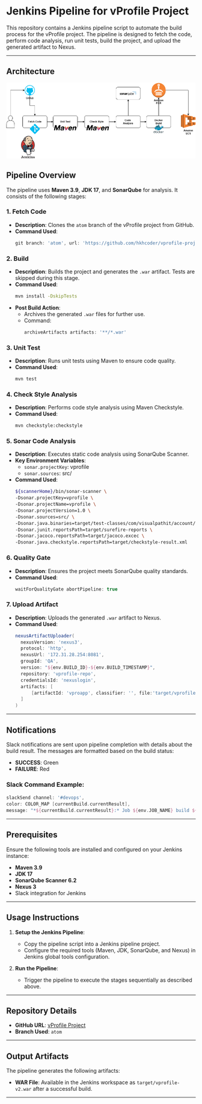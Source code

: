 # Jenkins Pipeline for vProfile Project

This repository contains a Jenkins pipeline script to automate the build process for the vProfile project. The pipeline is designed to fetch the code, perform code analysis, run unit tests, build the project, and upload the generated artifact to Nexus.

---

## Architecture

![Pipeline Architecture](Jenkins_Pipeline.png)

## Pipeline Overview

The pipeline uses **Maven 3.9**, **JDK 17**, and **SonarQube** for analysis. It consists of the following stages:

### 1. **Fetch Code**
- **Description**: Clones the `atom` branch of the vProfile project from GitHub.
- **Command Used**:
  ```groovy
  git branch: 'atom', url: 'https://github.com/hkhcoder/vprofile-project.git'
  ```

### 2. **Build**
- **Description**: Builds the project and generates the `.war` artifact. Tests are skipped during this stage.
- **Command Used**:
  ```bash
  mvn install -DskipTests
  ```
- **Post Build Action**:
  - Archives the generated `.war` files for further use.
  - Command:
    ```groovy
    archiveArtifacts artifacts: '**/*.war'
    ```

### 3. **Unit Test**
- **Description**: Runs unit tests using Maven to ensure code quality.
- **Command Used**:
  ```bash
  mvn test
  ```

### 4. **Check Style Analysis**
- **Description**: Performs code style analysis using Maven Checkstyle.
- **Command Used**:
  ```bash
  mvn checkstyle:checkstyle
  ```

### 5. **Sonar Code Analysis**
- **Description**: Executes static code analysis using SonarQube Scanner.
- **Key Environment Variables**:
  - `sonar.projectKey`: vprofile
  - `sonar.sources`: src/
- **Command Used**:
  ```bash
  ${scannerHome}/bin/sonar-scanner \
  -Dsonar.projectKey=vprofile \
  -Dsonar.projectName=vprofile \
  -Dsonar.projectVersion=1.0 \
  -Dsonar.sources=src/ \
  -Dsonar.java.binaries=target/test-classes/com/visualpathit/account/controllerTest/ \
  -Dsonar.junit.reportsPath=target/surefire-reports \
  -Dsonar.jacoco.reportsPath=target/jacoco.excec \
  -Dsonar.java.checkstyle.reportsPath=target/checkstyle-result.xml
  ```

### 6. **Quality Gate**
- **Description**: Ensures the project meets SonarQube quality standards.
- **Command Used**:
  ```groovy
  waitForQualityGate abortPipeline: true
  ```

### 7. **Upload Artifact**
- **Description**: Uploads the generated `.war` artifact to Nexus.
- **Command Used**:
  ```groovy
  nexusArtifactUploader(
    nexusVersion: 'nexus3',
    protocol: 'http',
    nexusUrl: '172.31.28.254:8081',
    groupId: 'QA',
    version: "${env.BUILD_ID}-${env.BUILD_TIMESTAMP}",
    repository: 'vprofile-repo',
    credentialsId: 'nexuslogin',
    artifacts: [
        [artifactId: 'vproapp', classifier: '', file:'target/vprofile-v2.war', type: 'war']
    ]
  )
  ```

---

## Notifications

Slack notifications are sent upon pipeline completion with details about the build result. The messages are formatted based on the build status:
- **SUCCESS**: Green
- **FAILURE**: Red

### Slack Command Example:
```groovy
slackSend channel: '#devops',
color: COLOR_MAP [currentBuild.currentResult],
message: "*${currentBuild.currentResult}:* Job ${env.JOB_NAME} build ${env.BUILD_NUMBER} \n More Info at:"
```

---

## Prerequisites

Ensure the following tools are installed and configured on your Jenkins instance:

- **Maven 3.9**
- **JDK 17**
- **SonarQube Scanner 6.2**
- **Nexus 3**
- Slack integration for Jenkins

---

## Usage Instructions

1. **Setup the Jenkins Pipeline**:
   - Copy the pipeline script into a Jenkins pipeline project.
   - Configure the required tools (Maven, JDK, SonarQube, and Nexus) in Jenkins global tools configuration.

2. **Run the Pipeline**:
   - Trigger the pipeline to execute the stages sequentially as described above.

---

## Repository Details

- **GitHub URL**: [vProfile Project](https://github.com/hkhcoder/vprofile-project.git)
- **Branch Used**: `atom`

---

## Output Artifacts

The pipeline generates the following artifacts:
- **WAR File**: Available in the Jenkins workspace as `target/vprofile-v2.war` after a successful build.

---
